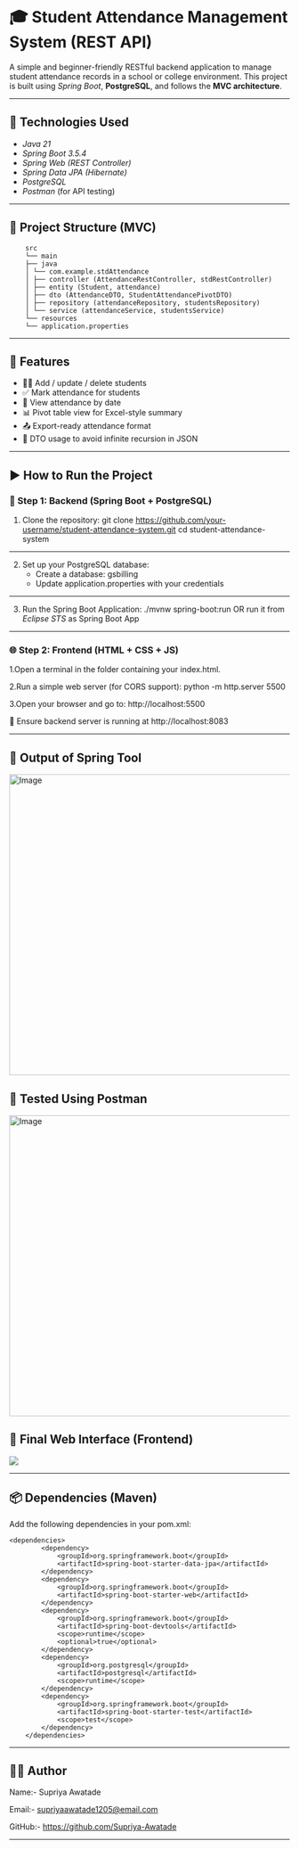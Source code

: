 # 🎓 Student Attendance Management System (REST API)

A simple and beginner-friendly RESTful backend application to manage student attendance records in a school or college environment. This project is built using *Spring Boot*, **PostgreSQL**, and follows the **MVC architecture**.

---

## 🔧 Technologies Used

- *Java 21*
- *Spring Boot 3.5.4*
- *Spring Web (REST Controller)*
- *Spring Data JPA (Hibernate)*
- *PostgreSQL*
- *Postman* (for API testing)

---

## 📁 Project Structure (MVC)
```
    src
    └── main
    ├── java
    │ └── com.example.stdAttendance
    │ ├── controller (AttendanceRestController, stdRestController)
    │ ├── entity (Student, attendance)
    │ ├── dto (AttendanceDTO, StudentAttendancePivotDTO)
    │ ├── repository (attendanceRepository, studentsRepository)
    │ └── service (attendanceService, studentsService)
    └── resources
    └── application.properties
```

    
---

## 📌 Features

- 👨‍🎓 Add / update / delete students
- ✅ Mark attendance for students
- 📅 View attendance by date
- 📊 Pivot table view for Excel-style summary
- 📤 Export-ready attendance format
- 🧩 DTO usage to avoid infinite recursion in JSON

---

## ▶ How to Run the Project

### 🧩 Step 1: Backend (Spring Boot + PostgreSQL)

1. Clone the repository:
  git clone https://github.com/your-username/student-attendance-system.git
  cd student-attendance-system
---
2. Set up your PostgreSQL database:
   - Create a database: gsbilling
   - Update application.properties with your credentials
---
3. Run the Spring Boot Application:
  ./mvnw spring-boot:run
  OR run it from *Eclipse STS* as Spring Boot App
---
### 🌐 Step 2: Frontend (HTML + CSS + JS)

1.Open a terminal in the folder containing your index.html.

2.Run a simple web server (for CORS support):
python -m http.server 5500

3.Open your browser and go to:
http://localhost:5500

🔗 Ensure backend server is running at http://localhost:8083

---
## 🧪 Output of Spring Tool
 <img width="960" height="540" alt="Image" src="https://github.com/user-attachments/assets/47218cf1-f73b-420a-abe0-36ecbcbf723e" />



## 🧪 Tested Using Postman

<img width="960" height="540" alt="Image" src="https://github.com/user-attachments/assets/028de5b0-e10b-46ac-bd94-78a3922cdba4" />



## 📸 Final Web Interface (Frontend)
<img src="C:\Users\admin\Desktop\outputs\frontend.png" />



---
## 📦 Dependencies (Maven)
Add the following dependencies in your pom.xml:
```
<dependencies>
		<dependency>
			<groupId>org.springframework.boot</groupId>
			<artifactId>spring-boot-starter-data-jpa</artifactId>
		</dependency>
		<dependency>
			<groupId>org.springframework.boot</groupId>
			<artifactId>spring-boot-starter-web</artifactId>
		</dependency>
		<dependency>
			<groupId>org.springframework.boot</groupId>
			<artifactId>spring-boot-devtools</artifactId>
			<scope>runtime</scope>
			<optional>true</optional>
		</dependency>
		<dependency>
			<groupId>org.postgresql</groupId>
			<artifactId>postgresql</artifactId>
			<scope>runtime</scope>
		</dependency>
		<dependency>
			<groupId>org.springframework.boot</groupId>
			<artifactId>spring-boot-starter-test</artifactId>
			<scope>test</scope>
		</dependency>
	</dependencies>
```
---

## 👩‍💻 Author
Name:-
Supriya Awatade

Email:-
supriyaawatade1205@email.com

GitHub:-
https://github.com/Supriya-Awatade

---


